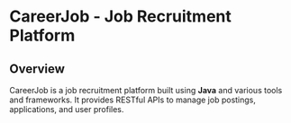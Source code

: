 # CareerJob - Job Recruitment Platform

## Overview

CareerJob is a job recruitment platform built using **Java** and various tools and frameworks. It provides RESTful APIs to manage job postings, applications, and user profiles.
